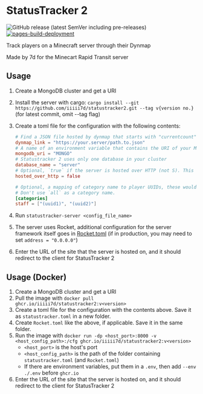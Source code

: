 # StatusTracker 2

![GitHub release (latest SemVer including pre-releases)](https://img.shields.io/github/v/release/iiiii7d/statustracker2?include_prereleases)
[![pages-build-deployment](https://github.com/iiiii7d/statustracker2/actions/workflows/pages/pages-build-deployment/badge.svg)](https://github.com/iiiii7d/statustracker2/actions/workflows/pages/pages-build-deployment)

Track players on a Minecraft server through their Dynmap

Made by 7d for the Minecart Rapid Transit server

## Usage

1. Create a MongoDB cluster and get a URI
2. Install the server with cargo: `cargo install --git https://github.com/iiiii7d/statustracker2.git --tag v{version no.}` (for latest commit, omit --tag flag)
3. Create a toml file for the configuration with the following contents:

   ```toml
   # Find a JSON file hosted by dynmap that starts with "currentcount" as a key
   dynmap_link = "https://your.server/path.to.json"
   # A name of an environment variable that contains the URI of your MongoDB cluster, or the URI itself
   mongodb_uri = "MONGO"
   # Statustracker 2 uses only one database in your cluster
   database_name = "server"
   # Optional, `true` if the server is hosted over HTTP (not S). This will affect the redirect
   hosted_over_http = false

   # Optional, a mapping of category name to player UUIDs, these would show up as separate lines in the graph on the client.
   # Don't use `all` as a category name.
   [categories]
   staff = ["(uuid1)", "(uuid2)"]
   ```

4. Run `statustracker-server <config_file_name>`
5. The server uses Rocket, additional configuration for the server framework itself goes in [Rocket.toml](https://rocket.rs/v0.4/guide/configuration/#rockettoml) (if in production, you may need to set `address = "0.0.0.0"`)
6. Enter the URL of the site that the server is hosted on, and it should redirect to the client for StatusTracker 2

## Usage (Docker)

1. Create a MongoDB cluster and get a URI
2. Pull the image with `docker pull ghcr.io/iiiii7d/statustracker2:v<version>`
3. Create a toml file for the configuration with the contents above. Save it as `statustracker.toml` in a new folder.
4. Create `Rocket.toml` like the above, if applicable. Save it in the same folder.
5. Run the image with `docker run -dp <host_port>:8000 -v <host_config_path>:/cfg ghcr.io/iiiii7d/statustracker2:v<version>`
   - `<host_port>` is the host's port
   - `<host_config_path>` is the path of the folder containing `statustracker.toml` (and `Rocket.toml`)
   - If there are environment variables, put them in a `.env`, then add `--env ./.env` before `ghcr.io`
6. Enter the URL of the site that the server is hosted on, and it should redirect to the client for StatusTracker 2

